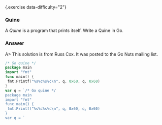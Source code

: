 {.exercise data-difficulty="2"}
### Quine
A *Quine* is a program that prints itself. Write a Quine in Go.

### Answer
A> This solution is from Russ Cox. It was posted to the Go Nuts mailing list.

~~~go
/* Go quine */
package main
import "fmt"
func main() {
 fmt.Printf("%s%c%s%c\n", q, 0x60, q, 0x60)
}
var q = `/* Go quine */
package main
import "fmt"
func main() {
 fmt.Printf("%s%c%s%c\n", q, 0x60, q, 0x60)
}
var q = `
~~~
